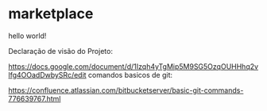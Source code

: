 # marketplace
hello world!

Declaração de visão do Projeto:

https://docs.google.com/document/d/1Izqh4yTgMip5M9SG5OzqOUHHhq2vlfg4OOadDwbySRc/edit
comandos basicos de git: 

https://confluence.atlassian.com/bitbucketserver/basic-git-commands-776639767.html

